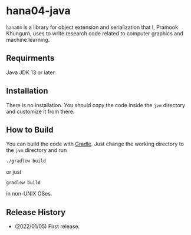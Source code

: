# hana04-java

`hana04` is a library for object extension and serialization that I, Pramook Khungurn, uses to write research code related to computer graphics and machine learning.

## Requirments

Java JDK 13 or later.

## Installation

There is no installation. You should copy the code inside the `jvm` directory and customize it from there.

## How to Build

You can build the code with [Gradle](http://gradle.org). Just change the working directory to the `jvm` directory and run

```
./gradlew build
```

or just

```
gradlew build
```

in non-UNIX OSes.

## Release History

* (2022/01/05) First release.
